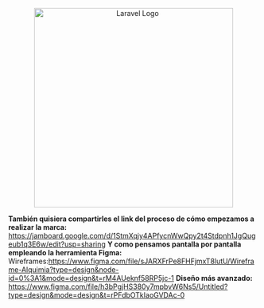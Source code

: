 <p align="center"><a href="https://laravel.com" target="_blank"><img src="https://raw.githubusercontent.com/laravel/art/master/logo-lockup/5%20SVG/2%20CMYK/1%20Full%20Color/laravel-logolockup-cmyk-red.svg" width="400" alt="Laravel Logo"></a></p>

**También quisiera compartirles el link del proceso de cómo empezamos a realizar la marca:**
https://jamboard.google.com/d/1StmXqjy4APfycnWwQpy2t4Stdpnh1JgQugeub1q3E6w/edit?usp=sharing
**Y como pensamos pantalla por pantalla empleando la herramienta Figma:**
Wireframes:https://www.figma.com/file/sJARXFrPe8FHFjmxT8lutU/Wireframe-Alquimia?type=design&node-id=0%3A1&mode=design&t=rM4AUeknf58RP5jc-1
**Diseño más avanzado:**
https://www.figma.com/file/h3bPgjHS380y7mpbvW6Ns5/Untitled?type=design&mode=design&t=rPFdbOTkIaoGVDAc-0
